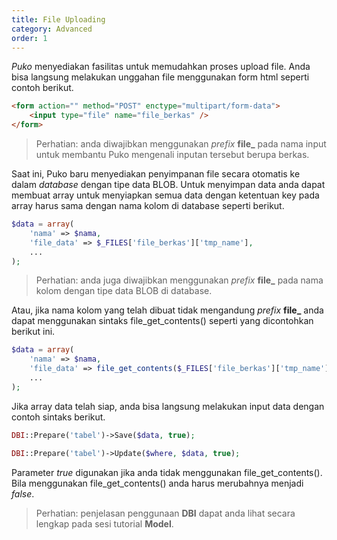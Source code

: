 ```yaml
---
title: File Uploading
category: Advanced
order: 1
---
```


*Puko* menyediakan fasilitas untuk memudahkan proses upload file. 
Anda bisa langsung melakukan unggahan file menggunakan form html seperti contoh berikut.

```html
<form action="" method="POST" enctype="multipart/form-data">
    <input type="file" name="file_berkas" />
</form>
```

> Perhatian: anda diwajibkan menggunakan *prefix* **file_** pada nama input untuk membantu Puko mengenali inputan tersebut berupa berkas.

Saat ini, Puko baru menyediakan penyimpanan file secara otomatis ke dalam *database* dengan tipe data BLOB.
Untuk menyimpan data anda dapat membuat array untuk menyiapkan semua data dengan ketentuan key pada array harus sama dengan nama kolom di database seperti berikut.

```php
$data = array(
    'nama' => $nama,
    'file_data' => $_FILES['file_berkas']['tmp_name'],
    ...
);
```

> Perhatian: anda juga diwajibkan menggunakan *prefix* **file_** pada nama kolom dengan tipe data BLOB di database.

Atau, jika nama kolom yang telah dibuat tidak mengandung *prefix* **file_** anda dapat menggunakan sintaks file_get_contents() 
seperti yang dicontohkan berikut ini.

```php
$data = array(
    'nama' => $nama,
    'file_data' => file_get_contents($_FILES['file_berkas']['tmp_name']),
    ...
);
```

Jika array data telah siap, anda bisa langsung melakukan input data dengan contoh sintaks berikut.

```php
DBI::Prepare('tabel')->Save($data, true);
```

```php
DBI::Prepare('tabel')->Update($where, $data, true);
```

Parameter *true* digunakan jika anda tidak menggunakan file_get_contents().
Bila menggunakan file_get_contents() anda harus merubahnya menjadi *false*.

> Perhatian: penjelasan penggunaan **DBI** dapat anda lihat secara lengkap pada sesi tutorial **Model**.